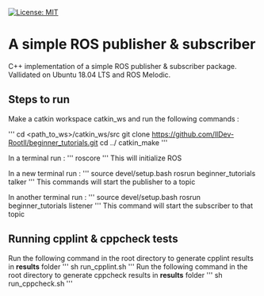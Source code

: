 [![License: MIT](https://img.shields.io/badge/License-MIT-blue.svg)](https://opensource.org/licenses/MIT)

  
#  A simple ROS publisher & subscriber


C++ implementation of a simple ROS publisher & subscriber package. Vallidated on Ubuntu 18.04 LTS and ROS Melodic.

## Steps to run

Make a catkin workspace catkin_ws and run the following commands :
  
'''
    cd <path_to_ws>/catkin_ws/src
    git clone https://github.com/llDev-Rootll/beginner_tutorials.git
    cd ../
    catkin_make
'''

In a terminal run :
'''
    roscore
'''
This will initialize ROS

In a new terminal run : 
'''
    source devel/setup.bash
    rosrun beginner_tutorials talker
'''
This commands will start the publisher to a topic

In another terminal run : 
'''
    source devel/setup.bash 
    rosrun beginner_tutorials listener
'''
This command will start the subscriber to that topic 


## Running cpplint & cppcheck tests
Run the following command in the root directory to generate cpplint results in **results** folder
 '''
    sh run_cpplint.sh
'''
Run the following command in the root directory to generate cppcheck results in **results** folder
'''
    sh run_cppcheck.sh
'''

